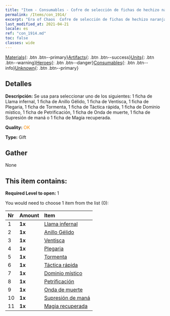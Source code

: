 ```yaml
---
title: "Item - Consumables - Cofre de selección de fichas de hechizo naranja"
permalink: /Items/con_1914/
excerpt: "Era of Chaos  Cofre de selección de fichas de hechizo naranja"
last_modified_at: 2021-04-21
locale: es
ref: "con_1914.md"
toc: false
classes: wide
---
```

 [Materials](/es/Items/){: .btn .btn--primary}[Artifacts](/es/Items/Artifacts/){: .btn .btn--success}[Units](/es/Items/Units/){: .btn .btn--warning}[Heroes](/es/Items/Heroes/){: .btn .btn--danger}[Consumables](/es/Items/Consumables/){: .btn .btn--info}[Unknown](/es/Items/Unknown/){: .btn .btn--primary}

## Detalles
 **Descripción:** Se usa para seleccionar uno de los siguientes: 1 ficha de Llama infernal, 1 ficha de Anillo Gélido, 1 ficha de Ventisca, 1 ficha de Plegaria, 1 ficha de Tormenta, 1 ficha de Táctica rápida, 1 ficha de Dominio místico, 1 ficha de Petrificación, 1 ficha de Onda de muerte, 1 ficha de Supresión de maná o 1 ficha de Magia recuperada.

 **Quality:** <span style="color: #FF8C00">OK</span>

 **Type:** Gift

## Gather

  None

## This item contains:

 **Required Level to open:** 1

 You would need to choose 1 item from the list (0):

  | Nr | Amount |     Item    |
  |:---|:-------|:------------|
  | 1 |  **1x** | [Llama infernal](/es/Items/her_406/) |  | 
  | 2 |  **1x** | [Anillo Gélido](/es/Items/her_421/) |  | 
  | 3 |  **1x** | [Ventisca](/es/Items/her_423/) |  | 
  | 4 |  **1x** | [Plegaria](/es/Items/her_432/) |  | 
  | 5 |  **1x** | [Tormenta](/es/Items/her_445/) |  | 
  | 6 |  **1x** | [Táctica rápida](/es/Items/her_450/) |  | 
  | 7 |  **1x** | [Dominio místico](/es/Items/her_470/) |  | 
  | 8 |  **1x** | [Petrificación](/es/Items/her_471/) |  | 
  | 9 |  **1x** | [Onda de muerte](/es/Items/her_456/) |  | 
  | 10 |  **1x** | [Supresión de maná](/es/Items/her_480/) |  | 
  | 11 |  **1x** | [Magia recuperada](/es/Items/her_482/) |  | 
